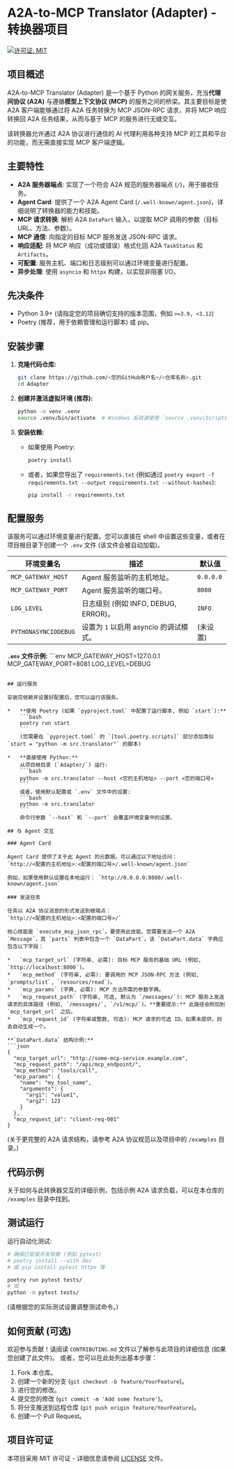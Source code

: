 # A2A-to-MCP Translator (Adapter) - 转换器项目

[![许可证: MIT](https://img.shields.io/badge/License-MIT-yellow.svg)](https://opensource.org/licenses/MIT)
<!-- 如果您有其他徽章，例如构建状态、测试覆盖率等，请在此处添加 -->

## 项目概述

A2A-to-MCP Translator (Adapter) 是一个基于 Python 的网关服务，充当**代理间协议 (A2A)** 与遵循**模型上下文协议 (MCP)** 的服务之间的桥梁。其主要目标是使 A2A 客户端能够通过将 A2A 任务转换为 MCP JSON-RPC 请求，并将 MCP 响应转换回 A2A 任务结果，从而与基于 MCP 的服务进行无缝交互。

该转换器允许通过 A2A 协议进行通信的 AI 代理利用各种支持 MCP 的工具和平台的功能，而无需直接实现 MCP 客户端逻辑。

## 主要特性

*   **A2A 服务器端点**: 实现了一个符合 A2A 规范的服务器端点 (`/`)，用于接收任务。
*   **Agent Card**: 提供了一个 A2A Agent Card (`/.well-known/agent.json`)，详细说明了转换器的能力和技能。
*   **MCP 请求转换**: 解析 A2A `DataPart` 输入，以提取 MCP 调用的参数（目标 URL、方法、参数）。
*   **MCP 通信**: 向指定的目标 MCP 服务发送 JSON-RPC 请求。
*   **响应适配**: 将 MCP 响应（成功或错误）格式化回 A2A `TaskStatus` 和 `Artifacts`。
*   **可配置**: 服务主机、端口和日志级别可以通过环境变量进行配置。
*   **异步处理**: 使用 `asyncio` 和 `httpx` 构建，以实现非阻塞 I/O。

## 先决条件

*   Python 3.9+ (请指定您的项目确切支持的版本范围，例如 `>=3.9, <3.12`)
*   Poetry (推荐，用于依赖管理和运行脚本) 或 pip。

## 安装步骤

1.  **克隆代码仓库:**
    ```bash
    git clone https://github.com/<您的GitHub用户名>/<仓库名称>.git
    cd Adapter
    ```

2.  **创建并激活虚拟环境 (推荐):**
    ```bash
    python -m venv .venv
    source .venv/bin/activate  # Windows 系统请使用 `source .venv\Scripts\activate`
    ```

3.  **安装依赖:**
    *   如果使用 Poetry:
        ```bash
        poetry install
        ```
    *   或者，如果您导出了 `requirements.txt` (例如通过 `poetry export -f requirements.txt --output requirements.txt --without-hashes`):
        ```bash
        pip install -r requirements.txt
        ```

## 配置服务

该服务可以通过环境变量进行配置。您可以直接在 shell 中设置这些变量，或者在项目根目录下创建一个 `.env` 文件 (该文件会被自动加载)。

| 环境变量名           | 描述                                     | 默认值    |
| ---------------------- | ---------------------------------------- | --------- |
| `MCP_GATEWAY_HOST`     | Agent 服务监听的主机地址。                 | `0.0.0.0` |
| `MCP_GATEWAY_PORT`     | Agent 服务监听的端口号。                   | `8080`    |
| `LOG_LEVEL`            | 日志级别 (例如 INFO, DEBUG, ERROR)。     | `INFO`    |
| `PYTHONASYNCIODEBUG`   | 设置为 `1` 以启用 asyncio 的调试模式。     | (未设置)  |

**`.env` 文件示例:**
    ```env
MCP_GATEWAY_HOST=127.0.0.1
MCP_GATEWAY_PORT=8081
LOG_LEVEL=DEBUG
```

## 运行服务

安装完依赖并设置好配置后，您可以运行该服务。

*   **使用 Poetry (如果 `pyproject.toml` 中配置了运行脚本, 例如 `start`):**
    ```bash
    poetry run start
    ```
    (您需要在 `pyproject.toml` 的 `[tool.poetry.scripts]` 部分添加类似 `start = "python -m src.translator"` 的脚本)

*   **直接使用 Python:**
    从项目根目录 (`Adapter/`) 运行:
    ```bash
    python -m src.translator --host <您的主机地址> --port <您的端口号>
    ```
    或者，使用默认配置或 `.env` 文件中的设置:
    ```bash
    python -m src.translator
    ```
    命令行参数 `--host` 和 `--port` 会覆盖环境变量中的设置。

## 与 Agent 交互

### Agent Card

Agent Card 提供了关于此 Agent 的元数据。可以通过以下地址访问：
`http://<配置的主机地址>:<配置的端口号>/.well-known/agent.json`

例如，如果使用默认设置在本地运行： `http://0.0.0.0:8080/.well-known/agent.json`

### 发送任务

任务以 A2A 协议消息的形式发送到根端点：
`http://<配置的主机地址>:<配置的端口号>/`

核心技能是 `execute_mcp_json_rpc`。要使用此技能，您需要发送一个 A2A `Message`，其 `parts` 列表中包含一个 `DataPart`。该 `DataPart.data` 字典应包含以下字段：

*   `mcp_target_url` (字符串, 必需): 目标 MCP 服务的基础 URL (例如, `http://localhost:8000`)。
*   `mcp_method` (字符串, 必需): 要调用的 MCP JSON-RPC 方法 (例如, `prompts/list`, `resources/read`)。
*   `mcp_params` (字典, 必需): MCP 方法所需的参数字典。
*   `mcp_request_path` (字符串, 可选, 默认为 `/messages/`): MCP 服务上发送请求的具体路径 (例如, `/messages/`, `/v1/mcp/`)。**重要提示:** 此路径会附加到 `mcp_target_url` 之后。
*   `mcp_request_id` (字符串或整数, 可选): MCP 请求的可选 ID。如果未提供，则会自动生成一个。

**`DataPart.data` 结构示例:**
```json
{
  "mcp_target_url": "http://some-mcp-service.example.com",
  "mcp_request_path": "/api/mcp_endpoint/", 
  "mcp_method": "tools/call",
  "mcp_params": {
    "name": "my_tool_name",
    "arguments": {
      "arg1": "value1",
      "arg2": 123
    }
  },
  "mcp_request_id": "client-req-001"
}
```
(关于更完整的 A2A 请求结构，请参考 A2A 协议规范以及项目中的 `/examples` 目录。)

## 代码示例

关于如何与此转换器交互的详细示例，包括示例 A2A 请求负载，可以在本仓库的 `/examples` 目录中找到。
<!-- 如果有帮助，可以链接到具体的示例文件 -->

## 测试运行

运行自动化测试:
```bash
# 确保已安装开发依赖 (例如 pytest)
# poetry install --with dev
# 或 pip install pytest httpx 等

poetry run pytest tests/
# 或
python -m pytest tests/
```
(请根据您的实际测试设置调整测试命令。)

## 如何贡献 (可选)

欢迎参与贡献！请阅读 `CONTRIBUTING.md` 文件以了解参与此项目的详细信息 (如果您创建了此文件)。
或者，您可以在此处列出基本步骤：
1. Fork 本仓库。
2. 创建一个新的分支 (`git checkout -b feature/YourFeature`)。
3. 进行您的修改。
4. 提交您的修改 (`git commit -m 'Add some feature'`)。
5. 将分支推送到远程仓库 (`git push origin feature/YourFeature`)。
6. 创建一个 Pull Request。

## 项目许可证

本项目采用 MIT 许可证 - 详细信息请参阅 [LICENSE](LICENSE) 文件。
